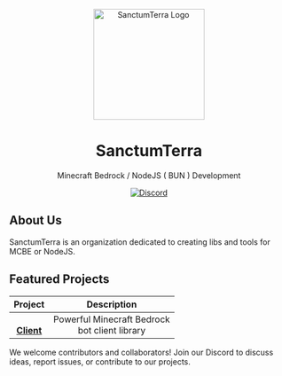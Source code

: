 <p align="center">
  <img src="https://avatars.githubusercontent.com/u/163292251?s=200&v=4" alt="SanctumTerra Logo" width="200" height="200">
</p>

<h1 align="center">SanctumTerra</h1>

<p align="center">
  Minecraft Bedrock / NodeJS ( BUN )  Development
</p>

<p align="center">
  <a href="https://discord.gg/tBpMb6Hv7S">
    <img src="https://img.shields.io/static/v1.svg?label=OFFICIAL&message=DISCORD&color=blue&logo=discord&style=for-the-badge" alt="Discord">
  </a>
</p>

## About Us

SanctumTerra is an organization dedicated to creating libs and tools for MCBE or NodeJS.

## Featured Projects

<div align="center">

| Project | Description |
|:-------:|:-----------:|
|[<br>**Client**](https://github.com/SanctumTerra/Client) | Powerful Minecraft Bedrock<br>bot client library |

</div>

We welcome contributors and collaborators! Join our Discord to discuss ideas, report issues, or contribute to our projects.
